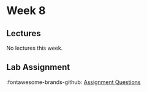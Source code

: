 # Week 8

## Lectures

No lectures this week.

## Lab Assignment

:fontawesome-brands-github: [Assignment Questions][assignment]

<!-- * [Partial Solutions][solutions] -->


[assignment]: https://github.com/tisem-digital-marketing/smwa-text-sentiment-topics
[solutions]: ../assets/labs/lab-text-intermediate_solution.pdf

